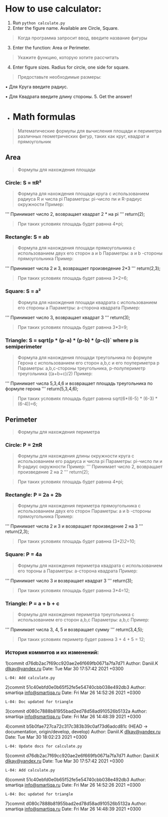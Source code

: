 
# How to use calculator:
1. Run `python calculate.py`
2. Enter the figure name. Available are Circle, Square.
>Когда программа запросит ввод, введите название фигуры

3. Enter the function: Area or Perimeter.
>Укажите функцию, которую хотите рассчитать

4. Enter figure sizes. Radius for circle, one side for square.
>Предоставьте необходимые размеры:

• Для Круга введите радиус.

• Для Квадрата введите длину стороны.
5. Get the answer!

- # Math formulas

>Математические формулы для вычисления площади и периметра различных геометрических фигур, таких как круг, квадрат и прямоугольник

## Area 

>Формулы для нахождения площади

### Circle: S = πR² 

 > Формула для нахождения площади круга с использованием радиуса R и числа pi 
  Параметры: pi-число пи и R-радиус окружности
  Пример:

'''
 Принимает число 2, возвращает квадрат 2 * на pi
 '''
 return(2);
> При таких условиях площадь будет равнна 4*pi;

### Rectangle: S = ab
> Формула для нахождения площади прямоугольника с использованием двух его сторон a и b
  Параметры: а и b -стороны прямоугольника
  Пример:

'''
 Принимает числа 2 и 3, возвращает произведение 2*3
 '''
 return(2,3);
> При таких условиях площадь будет равнна 3*2=6;

### Square: S = a²
> Формула для нахождения площади квадрата с использованием его стороны a
 Параметры: а-сторона квадрата
 Пример:

'''
 Принимает число 3, возвращает квадрат 3 
 '''
 return(3);
> При таких условиях площадь будет равнна 3*3=9;

### Triangle: S = sqrt(p * (p-a) * (p-b) * (p-c))` where p is semiperimeter
> Формула для нахождения площади треугольника по формуле Герона с использованием его сторон a,b,c и его поупериметра p
 Параметры: а,b,c-стороны треугольника, p-полупериметр треугольника ((a+b+c)/2)
 Пример:

'''
 Принимает числа 5,3,4,6 и возвращает площадь треугольника по формуле герона
 '''
 return(5,3,4,6);
> При таких условиях площадь будет равнна sqrt(6*(6-5) * (6-3) * (6-4))=6;

## Perimeter

 >Формулы для нахождения периметра

### Circle: P = 2πR
 >Формулы для нахождения длины окружности круга с использованием его радиуса и числа pi
 Параметры: pi-число пи и R-радиус окружности
 Пример:
'''
 Принимает число 2, возвращает произведение 2 на 2
 '''
 return(2);

 >При таких условиях площадь будет равнна 4*pi;

### Rectangle: P = 2a + 2b

> Формулы для нахождения периметра прямоугольника с использованием двух его сторон
 Параметры: а и b -стороны прямоугольника
  Пример:

 '''
 Принимает числа 2 и 3 и возвращает произведение 2 на 3
 '''
 return(2,3);
 >При таких условиях площадь будет равнна (3+2)*2*=10;

 ### Square: P = 4a
 >Формулы для нахождения периметра квадрата с использованием его тороны а
 Параметры: а-сторона квадрата
 Пример:

'''
 Принимает число 3 и возвращает квадрат 3
 '''
 return(3);

 >При таких условиях площадь будет равнна 3*4=12;
 ### Triangle: P = a + b + c
 >Формулы для нахождения периметра треугольника с использованием его сторон а,b,c
 Параметры: а,b,c
 Пример:

'''
 Принимает числа 3, 4, 5 и возвращает сумму
 '''
 return(3,4,5);

 >При таких условиях периметр будет равнна 3 + 4 + 5 = 12;

 ### История коммитов и их изменений:

 1)commit d76db2ac7f69cc920ae2e6f669fb0671a7fa7d71
Author: Daniil.K <dlkay@yandex.ru>
Date:   Tue Mar 30 17:57:42 2021 +0300

    L-04: Add calculate.py

2)commit 51c40ebfd0e0b65f52fe5e54740cbb038e492db3
Author: smartiqa <info@smartiqa.ru>
Date:   Fri Mar 26 14:52:26 2021 +0300

    L-04: Doc updated for triangle

3)commit d080c7888b81955bad2ed78d58ad910526b5132a
Author: smartiqa <info@smartiqa.ru>
Date:   Fri Mar 26 14:48:39 2021 +0300

4)commit b5b0fae727ca72c317c383b39c0af73d6adcd81c (HEAD -> documentation, origin/develop, develop)
Author: Daniil.K <dlkay@yandex.ru>
Date:   Tue Mar 30 18:02:23 2021 +0300

    L-04: Update docs for calculate.py

5)commit d76db2ac7f69cc920ae2e6f669fb0671a7fa7d71
Author: Daniil.K <dlkay@yandex.ru>
Date:   Tue Mar 30 17:57:42 2021 +0300

    L-04: Add calculate.py

6)commit 51c40ebfd0e0b65f52fe5e54740cbb038e492db3
Author: smartiqa <info@smartiqa.ru>
Date:   Fri Mar 26 14:52:26 2021 +0300

    L-04: Doc updated for triangle

7)commit d080c7888b81955bad2ed78d58ad910526b5132a
Author: smartiqa <info@smartiqa.ru>
Date:   Fri Mar 26 14:48:39 2021 +0300


